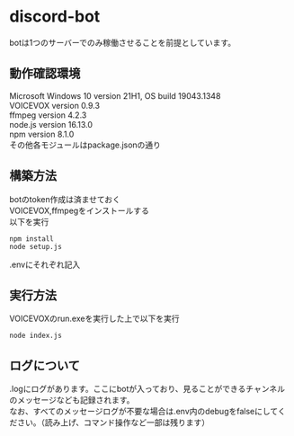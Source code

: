 # discord-bot
botは1つのサーバーでのみ稼働させることを前提としています。  

## 動作確認環境
Microsoft Windows 10 version 21H1, OS build 19043.1348  
VOICEVOX version 0.9.3  
ffmpeg version 4.2.3  
node.js version 16.13.0  
npm version 8.1.0  
その他各モジュールはpackage.jsonの通り  

## 構築方法
botのtoken作成は済ませておく  
VOICEVOX,ffmpegをインストールする  
以下を実行
```
npm install
node setup.js
```
.envにそれぞれ記入  

## 実行方法
VOICEVOXのrun.exeを実行した上で以下を実行
```
node index.js
```  

## ログについて
.logにログがあります。ここにbotが入っており、見ることができるチャンネルのメッセージなども記録されます。  
なお、すべてのメッセージログが不要な場合は.env内のdebugをfalseにしてください。（読み上げ、コマンド操作など一部は残ります）
